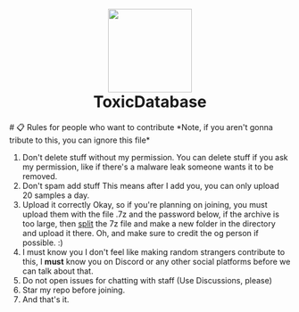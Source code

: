 <h1 align="center">
  <br>
  <img src=https://cdn-icons-png.flaticon.com/512/10270/10270175.png width="150">
  <br>
  ToxicDatabase
  <br>
</h1>
# 📋 Rules for people who want to contribute
*Note, if you aren't gonna tribute to this, you can ignore this file*

1. Don't delete stuff without my permission.
   You can delete stuff if you ask my permission, like if there's a malware leak someone wants it to be removed.
2. Don't spam add stuff
   This means after I add you, you can only upload 20 samples a day.
3. Upload it correctly
   Okay, so if you're planning on joining, you must upload them with the file .7z and the password below, if the archive is too large, then [split](https://youtu.be/mN-xGG2nhQY?si=kCG6HTc5BHKDvA-b) the 7z file and make a new folder in the directory and upload it there. Oh, and make sure to credit the og person if possible. :)
4. I must know you
   I don't feel like making random strangers contribute to this, I **must** know you on Discord or any other social platforms before we can talk about that.
5. Do not open issues for chatting with staff (Use Discussions, please)
6. Star my repo before joining.
7. And that's it.
